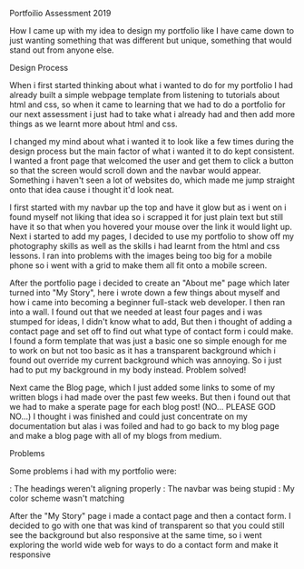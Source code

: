 Portfoilio Assessment 2019

How I came up with my idea to design my portfolio like I have came down to just wanting something that was different but unique, something that would stand out from anyone else.

Design Process

When i first started thinking about what i wanted to do for my portfolio I had already built a simple webpage template from listening to tutorials about html and css, so when it came to learning that we had to do a portfolio for our next assessment i just had to take what i already had and then add more things as we learnt more about html and css.

I changed my mind about what i wanted it to look like a few times during the design process but the main factor of what i wanted it to do kept consistent. I wanted a front page that welcomed the user and get them to click a button so that the screen would scroll down and the navbar would appear. Something i haven't seen a lot of websites do, which made me jump straight onto that idea cause i thought it'd look neat.

I first started with my navbar up the top and have it glow but as i went on i found myself not liking that idea so i scrapped it for just plain text but still have it so that when you hovered your mouse over the link it would light up. Next i started to add my pages, I decided to use my portfolio to show off my photography skills as well as the skills i had learnt from the html and css lessons. I ran into problems with the images being too big for a mobile phone so i went with a grid to make them all fit onto a mobile screen.

After the portfolio page i decided to create an "About me" page which later turned into "My Story", here i wrote down a few things about myself and how i came into becoming a beginner full-stack web developer. I then ran into a wall. I found out that we needed at least four pages and i was stumped for ideas, I didn't know what to add, But then i thought of adding a contact page and set off to find out what type of contact form i could make. I found a form template that was just a basic one so simple enough for me to work on but not too basic as it has a transparent background which i found out override my current background which was annoying. So i just had to put my background in my body instead. Problem solved!

Next came the Blog page, which I just added some links to some of my written blogs i had made over the past few weeks.
But then i found out that we had to make a sperate page for each blog post! (NO... PLEASE GOD NO...) I thought i was finished and could just concentrate on my documentation but alas i was foiled and had to go back to my blog page and make a blog page with all of my blogs from medium. 

Problems

Some problems i had with my portfolio were:

: The headings weren't aligning properly
: The navbar was being stupid
: My color scheme wasn't matching

After the "My Story" page i made a contact page and then a contact form. I decided to go with one that was kind of transparent so that you could still see the background but also responsive at the same time, so i went exploring the world wide web for ways to do a contact form and make it responsive